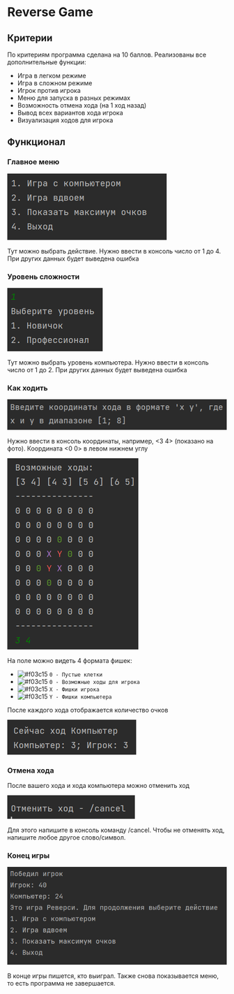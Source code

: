 # Reverse Game

## Критерии

По критериям программа сделана на 10 баллов. Реализованы все дополнительные функции:

- Игра в легком режиме
- Игра в сложном режиме
- Игрок против игрока
- Меню для запуска в разных режимах
- Возможность отмена хода (на 1 ход назад)
- Вывод всех вариантов хода игрока
- Визуализация ходов для игрока

## Функционал

### Главное меню

![Главное меню](pictures/mainMenu.png)

Тут можно выбрать действие. Нужно ввести в консоль число от 1 до 4. При других данных будет выведена ошибка

### Уровень сложности

![Уровень](pictures/level.png)

Тут можно выбрать уровень компьютера. Нужно ввести в консоль число от 1 до 2. При других данных будет выведена ошибка

### Как ходить

![Ходы](pictures/coords.png)

Нужно ввести в консоль координаты, например, <3 4> (показано на фото). Координата <0 0> в левом нижнем углу

![Ходы](pictures/possibleMoves.png)

На поле можно видеть 4 формата фишек:

- ![#f03c15](https://placehold.co/15x15/8993a3/8993a3.png) `0 - Пустые клетки`
- ![#f03c15](https://placehold.co/15x15/00ff26/00ff26.png) `0 - Возможные ходы для игрока`
- ![#f03c15](https://placehold.co/15x15/ae00ff/ae00ff.png) `X - Фишки игрока`
- ![#f03c15](https://placehold.co/15x15/ff0040/ff0040.png) `Y - Фишки компьютера`

После каждого хода отображается количество очков

![Очки](pictures/points.png)

### Отмена хода

После вашего хода и хода компьютера можно отменить ход

![Отмена хода](pictures/cancel.png)

Для этого напишите в консоль команду /cancel. Чтобы не отменять ход, напишите любое другое слово/символ. 

### Конец игры

![Конец](pictures/end.png)

В конце игры пишется, кто выиграл. Также снова показывается меню, то есть программа не завершается.
